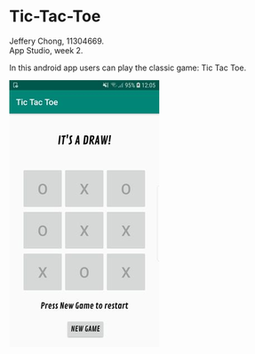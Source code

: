 # Tic-Tac-Toe

Jeffery Chong, 11304669.</br>
App Studio, week 2.

In this android app users can play the classic game: Tic Tac Toe.</br>
 
![Screenshot](Screenshot_TicTacToe.jpeg)
